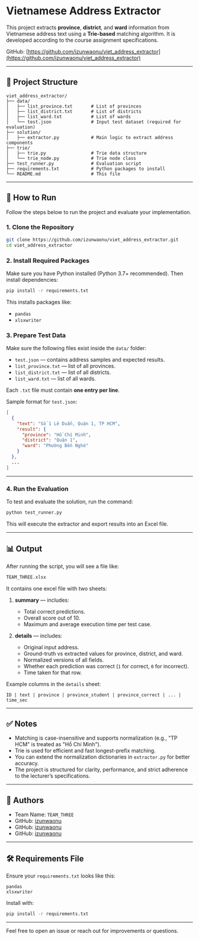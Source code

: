 # Vietnamese Address Extractor

This project extracts **province**, **district**, and **ward** information from Vietnamese address text using a **Trie-based** matching algorithm. It is developed according to the course assignment specifications.

GitHub: [https://github.com/izunwaonu/viet_address_extractor](https://github.com/izunwaonu/viet_address_extractor)

---

## 📁 Project Structure

```
viet_address_extractor/
├── data/
│   ├── list_province.txt       # List of provinces
│   ├── list_district.txt       # List of districts
│   ├── list_ward.txt           # List of wards
│   └── test.json               # Input test dataset (required for evaluation)
├── solution/
│   ├── extractor.py            # Main logic to extract address components
├── trie/
│   ├── trie.py                 # Trie data structure
│   └── trie_node.py            # Trie node class
├── test_runner.py              # Evaluation script
├── requirements.txt            # Python packages to install
└── README.md                   # This file
```

---

## 🚀 How to Run

Follow the steps below to run the project and evaluate your implementation.

### 1. Clone the Repository

```bash
git clone https://github.com/izunwaonu/viet_address_extractor.git
cd viet_address_extractor
```

### 2. Install Required Packages

Make sure you have Python installed (Python 3.7+ recommended). Then install dependencies:

```bash
pip install -r requirements.txt
```

This installs packages like:

- `pandas`
- `xlsxwriter`

### 3. Prepare Test Data

Make sure the following files exist inside the `data/` folder:

- `test.json` — contains address samples and expected results.
- `list_province.txt` — list of all provinces.
- `list_district.txt` — list of all districts.
- `list_ward.txt` — list of all wards.

Each `.txt` file must contain **one entry per line**.

Sample format for `test.json`:

```json
[
  {
    "text": "Số 1 Lê Duẩn, Quận 1, TP HCM",
    "result": {
      "province": "Hồ Chí Minh",
      "district": "Quận 1",
      "ward": "Phường Bến Nghé"
    }
  },
  ...
]
```

---

### 4. Run the Evaluation

To test and evaluate the solution, run the command:

```bash
python test_runner.py
```

This will execute the extractor and export results into an Excel file.

---

## 📊 Output

After running the script, you will see a file like:

```bash
TEAM_THREE.xlsx
```

It contains one excel file with two sheets:

1. **summary** — includes:
   - Total correct predictions.
   - Overall score out of 10.
   - Maximum and average execution time per test case.

2. **details** — includes:
   - Original input address.
   - Ground-truth vs extracted values for province, district, and ward.
   - Normalized versions of all fields.
   - Whether each prediction was correct (`1` for correct, `0` for incorrect).
   - Time taken for that row.

Example columns in the `details` sheet:

```
ID | text | province | province_student | province_correct | ... | time_sec
```

---

## ✅ Notes

- Matching is case-insensitive and supports normalization (e.g., "TP HCM" is treated as "Hồ Chí Minh").
- Trie is used for efficient and fast longest-prefix matching.
- You can extend the normalization dictionaries in `extractor.py` for better accuracy.
- The project is structured for clarity, performance, and strict adherence to the lecturer’s specifications.

---

## 🧠 Authors
- Team Name: `TEAM_THREE`
- GitHub: [izunwaonu](https://github.com/izunwaonu)
- GitHub: [izunwaonu](https://github.com/izunwaonu)
- GitHub: [izunwaonu](https://github.com/izunwaonu)

---

## 🛠 Requirements File

Ensure your `requirements.txt` looks like this:

```
pandas
xlsxwriter
```

Install with:

```bash
pip install -r requirements.txt
```

---

Feel free to open an issue or reach out for improvements or questions.
